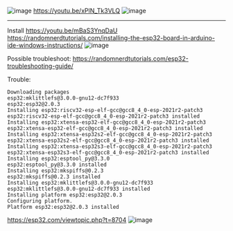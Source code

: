 

![image](https://user-images.githubusercontent.com/20149493/175761957-c54d1d9d-46eb-4b03-9276-cadf58f79791.png)
https://youtu.be/xPlN_Tk3VLQ
![image](https://user-images.githubusercontent.com/20149493/175762172-b249d108-2f7e-424c-b925-8e7f561a860e.png)



-----------------

Install 
https://youtu.be/mBaS3YnqDaU
https://randomnerdtutorials.com/installing-the-esp32-board-in-arduino-ide-windows-instructions/
![image](https://user-images.githubusercontent.com/20149493/175762398-d6c5d2eb-6494-4957-bac6-fa30192a57a0.png)


Possible troubleshoot:
https://randomnerdtutorials.com/esp32-troubleshooting-guide/




Trouble:
```
Downloading packages
esp32:mklittlefs@3.0.0-gnu12-dc7f933
esp32:esp32@2.0.3
Installing esp32:riscv32-esp-elf-gcc@gcc8_4_0-esp-2021r2-patch3
esp32:riscv32-esp-elf-gcc@gcc8_4_0-esp-2021r2-patch3 installed
Installing esp32:xtensa-esp32-elf-gcc@gcc8_4_0-esp-2021r2-patch3
esp32:xtensa-esp32-elf-gcc@gcc8_4_0-esp-2021r2-patch3 installed
Installing esp32:xtensa-esp32s2-elf-gcc@gcc8_4_0-esp-2021r2-patch3
esp32:xtensa-esp32s2-elf-gcc@gcc8_4_0-esp-2021r2-patch3 installed
Installing esp32:xtensa-esp32s3-elf-gcc@gcc8_4_0-esp-2021r2-patch3
esp32:xtensa-esp32s3-elf-gcc@gcc8_4_0-esp-2021r2-patch3 installed
Installing esp32:esptool_py@3.3.0
esp32:esptool_py@3.3.0 installed
Installing esp32:mkspiffs@0.2.3
esp32:mkspiffs@0.2.3 installed
Installing esp32:mklittlefs@3.0.0-gnu12-dc7f933
esp32:mklittlefs@3.0.0-gnu12-dc7f933 installed
Installing platform esp32:esp32@2.0.3
Configuring platform.
Platform esp32:esp32@2.0.3 installed

```
https://esp32.com/viewtopic.php?t=8704
![image](https://user-images.githubusercontent.com/20149493/175764218-f42cd3d2-817c-4dca-b8dc-0664bfc6bd4e.png)

